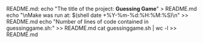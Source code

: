 README.md:
	echo "The title of the project: __Guessing Game__" > README.md
	echo "\nMake was run at: $(shell date +%Y-%m-%d:%H:%M:%S)\n" >> README.md
	echo "Number of lines of code contained in guessinggame.sh:" >> README.md
	cat guessinggame.sh | wc -l >> README.md
